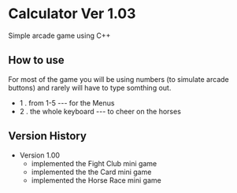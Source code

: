 # Calculator Ver 1.03

Simple arcade game using C++

## How to use

For most of the game you will be using numbers (to simulate arcade buttons) and rarely will have to type somthing out.

- 1 . from 1-5 --- for the Menus 
- 2 . the whole keyboard --- to cheer on the horses

## Version History

- Version 1.00
    - implemented the Fight Club mini game
    - implemented the the Card mini game
    - implemented the Horse Race mini game
